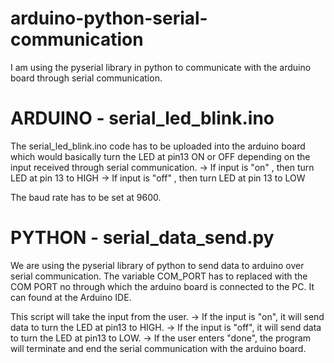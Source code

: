 # arduino-python-serial-communication
I am using the pyserial library in python to communicate with the arduino board through serial communication. 


# ARDUINO - serial_led_blink.ino
The serial_led_blink.ino code has to be uploaded into the arduino board which would basically turn the LED at pin13 ON or OFF depending on the input received through serial communication.
 -> If input is "on" , then turn LED at pin 13 to HIGH
 -> If input is "off" , then turn LED at pin 13 to LOW
 
 The baud rate has to be set at 9600.

# PYTHON - serial_data_send.py
We are using the pyserial library of python to send data to arduino over serial communication. 
  The variable COM_PORT has to replaced with the COM PORT no through which the arduino board is connected to the PC.
  It can found at the Arduino IDE. 
  
  This script will take the input from the user. 
  -> If the  input is "on", it will send data to turn the LED at pin13 to HIGH.
  -> If the  input is "off", it will send data to turn the LED at pin13 to LOW.
  -> If the user enters "done", the program will terminate and end the serial communication with the arduino board.
